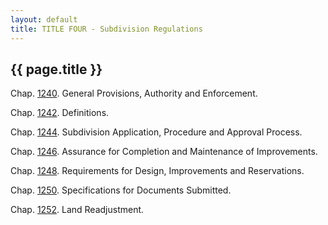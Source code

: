 ```yaml
---
layout: default 
title: TITLE FOUR - Subdivision Regulations
---
```


{{ page.title }}
----------------

Chap. [1240](48d0248a.html). General Provisions, Authority and
Enforcement.

Chap. [1242](4951318d.html). Definitions.

Chap. [1244](4a0c26b1.html). Subdivision Application, Procedure and
Approval Process.

Chap. [1246](4aa476c5.html). Assurance for Completion and Maintenance of
Improvements.

Chap. [1248](4aec92ef.html). Requirements for Design, Improvements and
Reservations.

Chap. [1250](4bcfc2c6.html). Specifications for Documents Submitted.

Chap. [1252](4c3bf708.html). Land Readjustment.
